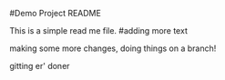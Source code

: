 #Demo Project README

This is a simple read me file.
#adding more text

making some more changes, doing things on a branch!

gitting er' doner

